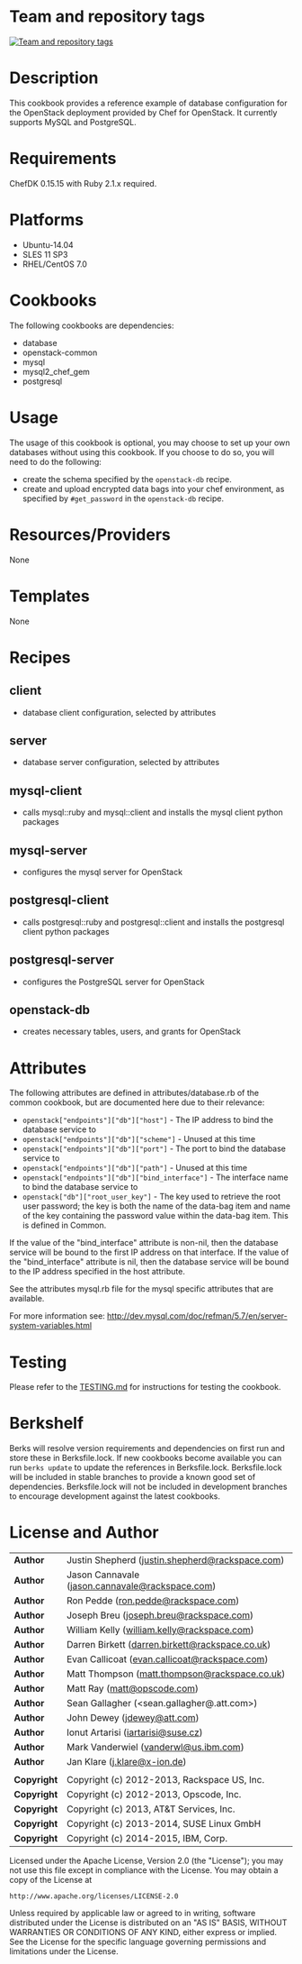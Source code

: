 Team and repository tags
========================

[![Team and repository tags](http://governance.openstack.org/badges/cookbook-openstack-ops-database.svg)](http://governance.openstack.org/reference/tags/index.html)

<!-- Change things from this point on -->

# Description #

This cookbook provides a reference example of database configuration for the OpenStack deployment provided by Chef for OpenStack. It currently supports MySQL and PostgreSQL.

# Requirements #

ChefDK 0.15.15 with Ruby 2.1.x required.

# Platforms #

* Ubuntu-14.04
* SLES 11 SP3
* RHEL/CentOS 7.0

# Cookbooks #

The following cookbooks are dependencies:

* database
* openstack-common
* mysql
* mysql2_chef_gem
* postgresql

# Usage #

The usage of this cookbook is optional, you may choose to set up your own databases without using this cookbook. If you choose to do so, you will need to do the following:

* create the schema specified by the `openstack-db` recipe.
* create and upload encrypted data bags into your chef environment, as
  specified by `#get_password` in the `openstack-db` recipe.

# Resources/Providers #

None

# Templates #

None

# Recipes #

## client ##

- database client configuration, selected by attributes

## server ##

- database server configuration, selected by attributes

## mysql-client ##

- calls mysql::ruby and mysql::client and installs the mysql client python packages

## mysql-server ##

- configures the mysql server for OpenStack

## postgresql-client ##

- calls postgresql::ruby and postgresql::client and installs the postgresql client python packages

## postgresql-server ##

- configures the PostgreSQL server for OpenStack

## openstack-db ##

- creates necessary tables, users, and grants for OpenStack

# Attributes #

The following attributes are defined in attributes/database.rb of the common cookbook, but are documented here due to their relevance:

* `openstack["endpoints"]["db"]["host"]` - The IP address to bind the database service to
* `openstack["endpoints"]["db"]["scheme"]` - Unused at this time
* `openstack["endpoints"]["db"]["port"]` - The port to bind the database service to
* `openstack["endpoints"]["db"]["path"]` - Unused at this time
* `openstack["endpoints"]["db"]["bind_interface"]` - The interface name to bind the database service to
* `openstack["db"]["root_user_key"]` - The key used to retrieve the root user password; the key is both the name of the data-bag item and
  name of the key containing the password value within the data-bag item. This is defined in Common.

If the value of the "bind_interface" attribute is non-nil, then the database service will be bound to the first IP address on that interface.  If the value of the "bind_interface" attribute is nil, then the database service will be bound to the IP address specified in the host attribute.

See the attributes mysql.rb file for the mysql specific attributes that are available.

For more information see: http://dev.mysql.com/doc/refman/5.7/en/server-system-variables.html

Testing
=====

Please refer to the [TESTING.md](TESTING.md) for instructions for testing the cookbook.

Berkshelf
=====

Berks will resolve version requirements and dependencies on first run and
store these in Berksfile.lock. If new cookbooks become available you can run
`berks update` to update the references in Berksfile.lock. Berksfile.lock will
be included in stable branches to provide a known good set of dependencies.
Berksfile.lock will not be included in development branches to encourage
development against the latest cookbooks.

License and Author
==================

|                      |                                                    |
|:---------------------|:---------------------------------------------------|
| **Author**           |  Justin Shepherd (<justin.shepherd@rackspace.com>) |
| **Author**           |  Jason Cannavale (<jason.cannavale@rackspace.com>) |
| **Author**           |  Ron Pedde (<ron.pedde@rackspace.com>)             |
| **Author**           |  Joseph Breu (<joseph.breu@rackspace.com>)         |
| **Author**           |  William Kelly (<william.kelly@rackspace.com>)     |
| **Author**           |  Darren Birkett (<darren.birkett@rackspace.co.uk>) |
| **Author**           |  Evan Callicoat (<evan.callicoat@rackspace.com>)   |
| **Author**           |  Matt Thompson (<matt.thompson@rackspace.co.uk>)   |
| **Author**           |  Matt Ray (<matt@opscode.com>)                     |
| **Author**           |  Sean Gallagher (<sean.gallagher@.att.com>)        |
| **Author**           |  John Dewey (<jdewey@att.com>)                     |
| **Author**           |  Ionut Artarisi (<iartarisi@suse.cz>)              |
| **Author**           |  Mark Vanderwiel (<vanderwl@us.ibm.com>)           |
| **Author**           |  Jan Klare (<j.klare@x-ion.de>)                    |
|                      |                                                    |
| **Copyright**        |  Copyright (c) 2012-2013, Rackspace US, Inc.       |
| **Copyright**        |  Copyright (c) 2012-2013, Opscode, Inc.            |
| **Copyright**        |  Copyright (c) 2013, AT&T Services, Inc.           |
| **Copyright**        |  Copyright (c) 2013-2014, SUSE Linux GmbH          |
| **Copyright**        |  Copyright (c) 2014-2015, IBM, Corp.               |

Licensed under the Apache License, Version 2.0 (the "License");
you may not use this file except in compliance with the License.
You may obtain a copy of the License at

    http://www.apache.org/licenses/LICENSE-2.0

Unless required by applicable law or agreed to in writing, software
distributed under the License is distributed on an "AS IS" BASIS,
WITHOUT WARRANTIES OR CONDITIONS OF ANY KIND, either express or implied.
See the License for the specific language governing permissions and
limitations under the License.
